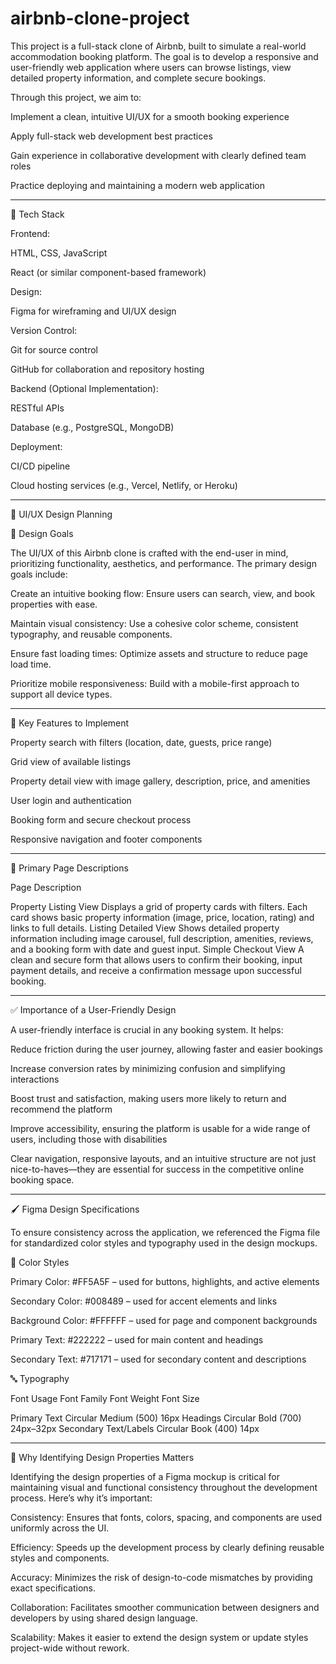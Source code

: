 # airbnb-clone-project
This project is a full-stack clone of Airbnb, built to simulate a real-world accommodation booking platform. The goal is to develop a responsive and user-friendly web application where users can browse listings, view detailed property information, and complete secure bookings.

Through this project, we aim to:

Implement a clean, intuitive UI/UX for a smooth booking experience

Apply full-stack web development best practices

Gain experience in collaborative development with clearly defined team roles

Practice deploying and maintaining a modern web application



---

🚀 Tech Stack

Frontend:

HTML, CSS, JavaScript

React (or similar component-based framework)


Design:

Figma for wireframing and UI/UX design


Version Control:

Git for source control

GitHub for collaboration and repository hosting


Backend (Optional Implementation):

RESTful APIs

Database (e.g., PostgreSQL, MongoDB)


Deployment:

CI/CD pipeline

Cloud hosting services (e.g., Vercel, Netlify, or Heroku)

---

🎨 UI/UX Design Planning

🎯 Design Goals

The UI/UX of this Airbnb clone is crafted with the end-user in mind, prioritizing functionality, aesthetics, and performance. The primary design goals include:

Create an intuitive booking flow: Ensure users can search, view, and book properties with ease.

Maintain visual consistency: Use a cohesive color scheme, consistent typography, and reusable components.

Ensure fast loading times: Optimize assets and structure to reduce page load time.

Prioritize mobile responsiveness: Build with a mobile-first approach to support all device types.



---

🔑 Key Features to Implement

Property search with filters (location, date, guests, price range)

Grid view of available listings

Property detail view with image gallery, description, price, and amenities

User login and authentication

Booking form and secure checkout process

Responsive navigation and footer components



---

📄 Primary Page Descriptions

Page	Description

Property Listing View	Displays a grid of property cards with filters. Each card shows basic property information (image, price, location, rating) and links to full details.
Listing Detailed View	Shows detailed property information including image carousel, full description, amenities, reviews, and a booking form with date and guest input.
Simple Checkout View	A clean and secure form that allows users to confirm their booking, input payment details, and receive a confirmation message upon successful booking.



---

✅ Importance of a User-Friendly Design

A user-friendly interface is crucial in any booking system. It helps:

Reduce friction during the user journey, allowing faster and easier bookings

Increase conversion rates by minimizing confusion and simplifying interactions

Boost trust and satisfaction, making users more likely to return and recommend the platform

Improve accessibility, ensuring the platform is usable for a wide range of users, including those with disabilities


Clear navigation, responsive layouts, and an intuitive structure are not just nice-to-haves—they are essential for success in the competitive online booking space.

---

🖌️ Figma Design Specifications

To ensure consistency across the application, we referenced the Figma file for standardized color styles and typography used in the design mockups.

🎨 Color Styles

Primary Color: #FF5A5F – used for buttons, highlights, and active elements

Secondary Color: #008489 – used for accent elements and links

Background Color: #FFFFFF – used for page and component backgrounds

Primary Text: #222222 – used for main content and headings

Secondary Text: #717171 – used for secondary content and descriptions


🔤 Typography

Font Usage	Font Family	Font Weight	Font Size

Primary Text	Circular	Medium (500)	16px
Headings	Circular	Bold (700)	24px–32px
Secondary Text/Labels	Circular	Book (400)	14px



---

🧠 Why Identifying Design Properties Matters

Identifying the design properties of a Figma mockup is critical for maintaining visual and functional consistency throughout the development process. Here’s why it’s important:

Consistency: Ensures that fonts, colors, spacing, and components are used uniformly across the UI.

Efficiency: Speeds up the development process by clearly defining reusable styles and components.

Accuracy: Minimizes the risk of design-to-code mismatches by providing exact specifications.

Collaboration: Facilitates smoother communication between designers and developers by using shared design language.

Scalability: Makes it easier to extend the design system or update styles project-wide without rework.
